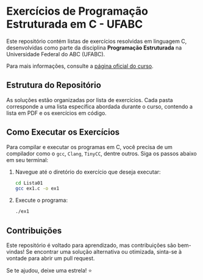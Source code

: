 # Exercícios de Programação Estruturada em C - UFABC

Este repositório contém listas de exercícios resolvidas em linguagem C, desenvolvidas como parte da disciplina **Programação Estruturada** na Universidade Federal do ABC (UFABC). 

Para mais informações, consulte a [página oficial do curso](http://professor.ufabc.edu.br/~m.sambinelli/courses/2024Q3-PE/index.html).

## Estrutura do Repositório

As soluções estão organizadas por lista de exercícios. Cada pasta corresponde a uma lista específica abordada durante o curso, contendo a lista em PDF e os exercícios em código.

## Como Executar os Exercícios

Para compilar e executar os programas em C, você precisa de um compilador como o `gcc`, `Clang`, `TinyCC`, dentre outros. Siga os passos abaixo em seu terminal:

1. Navegue até o diretório do exercício que deseja executar:
   ```bash
   cd Lista01
   gcc ex1.c -o ex1
   ``` 

2. Execute o programa:
    ```bash
    ./ex1
    ```

## Contribuições
Este repositório é voltado para aprendizado, mas contribuições são bem-vindas! Se encontrar uma solução alternativa ou otimizada, sinta-se à vontade para abrir um pull request.

Se te ajudou, deixe uma estrela! ⭐